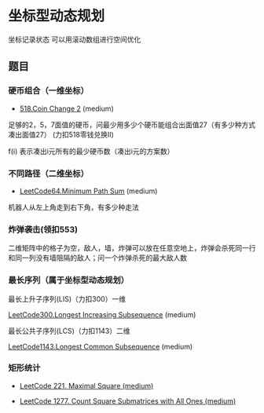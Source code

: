 # 坐标型动态规划

坐标记录状态
可以用滚动数组进行空间优化

## 题目

### 硬币组合（一维坐标）

- [518.Coin Change 2](https://github.com/muyids/leetcode/blob/master/algorithms/501-600/518.coin-change-2.md) (medium)

足够的2，5，7面值的硬币，问最少用多少个硬币能组合出面值27（有多少种方式凑出面值27） (力扣518零钱兑换II)

f(i) 表示凑出i元所有的最少硬币数（凑出i元的方案数）

### 不同路径（二维坐标）

- [LeetCode64.Minimum Path Sum](https://github.com/muyids/leetcode/blob/master/algorithms/1-100/64.minimum-path-sum.md) (medium)

机器人从左上角走到右下角，有多少种走法

### 炸弹袭击(领扣553)

二维矩阵中的格子为空，敌人，墙，炸弹可以放在任意空地上，炸弹会杀死同一行和同一列没有墙阻隔的敌人；问一个炸弹杀死的最大敌人数

### 最长序列（属于坐标型动态规划）

最长上升子序列(LIS)（力扣300）一维

[LeetCode300.Longest Increasing Subsequence](https://github.com/muyids/leetcode/blob/master/algorithms/301-400/300.longest-increasing-subsequence.md) (medium)

最长公共子序列(LCS)（力扣1143）二维

[LeetCode1143.Longest Common Subsequence](https://github.com/muyids/leetcode/blob/master/algorithms/1101-1200/1143.longest-common-subsequence.md) (medium)

### 矩形统计

- [LeetCode 221. Maximal Square (medium)](https://github.com/muyids/leetcode/blob/master/algorithms/201-300/221.maximal-square.md)

- [LeetCode 1277. Count Square Submatrices with All Ones (medium)](https://github.com/muyids/leetcode/blob/master/algorithms/1201-1300/1277.count-square-submatrices-with-all-ones.md)